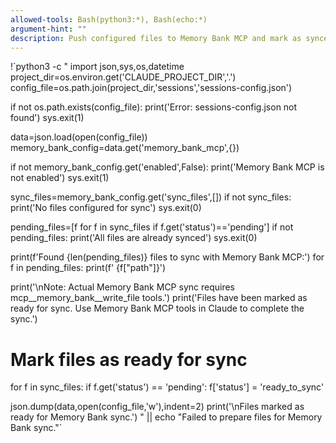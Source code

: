 ```yaml
---
allowed-tools: Bash(python3:*), Bash(echo:*)
argument-hint: ""
description: Push configured files to Memory Bank MCP and mark as synced
---
```


!`python3 -c "
import json,sys,os,datetime
project_dir=os.environ.get('CLAUDE_PROJECT_DIR','.')
config_file=os.path.join(project_dir,'sessions','sessions-config.json')

if not os.path.exists(config_file):
    print('Error: sessions-config.json not found')
    sys.exit(1)

data=json.load(open(config_file))
memory_bank_config=data.get('memory_bank_mcp',{})

if not memory_bank_config.get('enabled',False):
    print('Memory Bank MCP is not enabled')
    sys.exit(1)

sync_files=memory_bank_config.get('sync_files',[])
if not sync_files:
    print('No files configured for sync')
    sys.exit(0)

pending_files=[f for f in sync_files if f.get('status')=='pending']
if not pending_files:
    print('All files are already synced')
    sys.exit(0)

print(f'Found {len(pending_files)} files to sync with Memory Bank MCP:')
for f in pending_files:
    print(f'  {f[\"path\"]}')

print('\\nNote: Actual Memory Bank MCP sync requires mcp__memory_bank__write_file tools.')
print('Files have been marked as ready for sync. Use Memory Bank MCP tools in Claude to complete the sync.')

# Mark files as ready for sync
for f in sync_files:
    if f.get('status') == 'pending':
        f['status'] = 'ready_to_sync'

json.dump(data,open(config_file,'w'),indent=2)
print('\\nFiles marked as ready for Memory Bank sync.')
" || echo "Failed to prepare files for Memory Bank sync."`